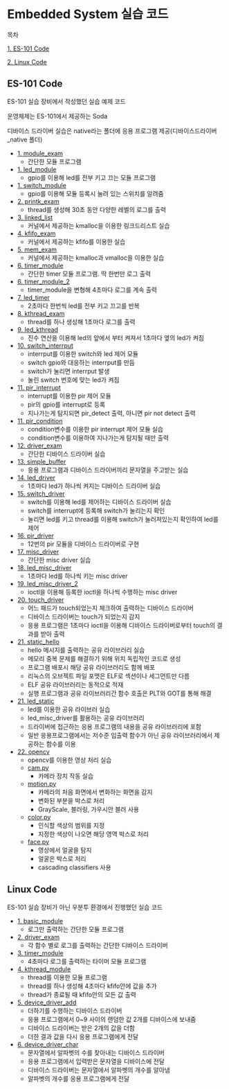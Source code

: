 # Embedded System 실습 코드

목차

[1. ES-101 Code](#es-101-code)

[2. Linux Code](#linux-code)



## ES-101 Code

ES-101 실습 장비에서 작성했던 실습 예제 코드

운영체제는 ES-101에서 제공하는 Soda

디바이스 드라이버 실습은 native라는 폴더에 응용 프로그램 제공(디바이스드라이버_native 폴더)

- [1. module_exam](ES-101%20Code/1.%20module_exam)
  - 간단한 모듈 프로그램
- [1. led_module](ES-101%20Code/1.%20led_module)
  - gpio를 이용해 led를 전부 키고 끄는 모듈 프로그램
- [1. switch_module](ES-101%20Code/1.%20switch_module)
  - gpio를 이용해 모듈 등록시 눌려 있는 스위치를 알려줌
- [2. printk_exam](ES-101%20Code/2.%20printk_exam)
  - thread를 생성해 30초 동안 다양한 레벨의 로그를 출력
- [3. linked_list](ES-101%20Code/3.%20linked_list)
  - 커널에서 제공하는 kmalloc을 이용한 링크드리스트 실습
- [4. kfifo_exam](ES-101%20Code/4.%20kfifo_exam)
  - 커널에서 제공하는 kfifo를 이용한 실습
- [5. mem_exam](ES-101%20Code/5.%20mem_exam)
  - 커널에서 제공하는 kmalloc과 vmalloc을 이용한 실습
- [6. timer_module](ES-101%20Code/6.%20timer_module)
  - 간단한 timer 모듈 프로그램. 딱 한번만 로그 출력
- [6. timer_module_2](ES-101%20Code/6.%20timer_module_2)
  - timer_module을 변형해 4초마다 로그를 계속 출력
- [7. led_timer](ES-101%20Code/7.%20led_timer)
  - 2초마다 한번씩 led를 전부 키고 끄고를 반복
- [8. kthread_exam](ES-101%20Code/8.%20kthread_exam)
  - thread를 하나 생성해 1초마다 로그를 출력
- [9. led_kthread](ES-101%20Code/9.%20led_kthread)
  - 진수 연산을 이용해 led의 앞에서 부터 켜져서 1초마다 옆의 led가 켜짐
- [10. switch_interrput](ES-101%20Code/10.%20switch_interrupt)
  - interrput를 이용한 switch와 led 제어 모듈
  - switch gpio와 대응하는 interrput를 만듬
  - switch가 눌리면 interrput 발생
  - 눌린 switch 번호에 맞는 led가 켜짐
- [11. pir_interrupt](ES-101%20Code/11.%20pir_interrupt)
  - interrupt를 이용한 pir 제어 모듈
  - pir의 gpio를 interrupt로 등록
  - 지나가는게 탐지되면 pir_detect 출력, 아니면 pir not detect 출력
- [11. pir_condition](ES-101%20Code/11.%20pir_condition)
  - condition변수를 이용한 pir interrupt 제어 모듈 실습
  - condition변수를 이용하여 지나가는게 탐지될 때만 출력
- [12. driver_exam](ES-101%20Code/12.%20driver_exam)
  - 간단한 디바이스 드라이버 실습
- [13. simple_buffer](ES-101%20Code/13.%20simple_buffer)
  - 응용 프로그램과 디바이스 드라이버끼리 문자열을 주고받는 실습
- [14. led_driver](ES-101%20Code/14.%20led_driver)
  - 1초마다 led가 하나씩 켜지는 디바이스 드라이버 실습
- [15. switch_driver](ES-101%20Code/15.%20switch_driver)
  - switch를 이용해 led를 제어하는 디바이스 드라이버 실습
  - switch를 interrupt에 등록해 switch가 눌리는지 확인
  - 눌리면 led를 키고 thread를 이용해 switch가 눌러져있는지 확인하여 led를 제어
- [16. pir_driver](ES-101%20Code/16.%20pir_driver)
  - 12번의 pir 모듈을 디바이스 드라이버로 구현
- [17. misc_driver](ES-101%20Code/17.%20misc_driver)
  - 간단한 misc driver 실습
- [18. led_misc_driver](ES-101%20Code/18.%20led_misc_driver)
  - 1초마다 led를 하나씩 키는 misc driver
- [19. led_misc_driver_2](ES-101%20Code/19.%20led_misc_driver_2)
  - ioctl을 이용해 등록한 ioctl을 하나씩 수행하는 misc driver
- [20. touch_driver](ES-101%20Code/20.%20touch_driver)
  - 어느 패드가 touch되었는지 체크하여 출력하는 디바이스 드라이버
  - 디바이스 드라이버는 touch가 되었는지 감지
  - 응용 프로그램은 1초마다 ioctl을 이용해 디바이스 드라이버로부터 touch의 결과를 받아 출력
- [21. static_hello](ES-101%20Code/21.%20static_hello)
  - hello 메시지를 출력하는 공유 라이브러리 실습
  - 메모리 중복 문제를 해결하기 위해 위치 독립적인 코드로 생성
  - 프로그램 배포시 해당 공유 라이브러리도 함께 배포
  - 리눅스의 오브젝트 파일 포맷은 ELF로 섹션이나 세그먼트만 다름
  - ELF 공유 라이브러리는 동적으로 적재
  - 실행 프로그램과 공유 라이브러리간 함수 호출은 PLT와 GOT를 통해 해결
- [21. led_static](ES-101%20Code/21.%20led_static)
  - led를 이용한 공유 라이브러 실습
  - led_misc_driver를 활용하는 공유 라이브러리
  - 드라이버에 접근하는 응용 프로그램의 내용을 공유 라이브러리에 포함
  - 일반 응용프로그램에서는 저수준 입출력 함수가 아닌 공유 라이브러리에서 제공하는 함수를 이용
- [22. opencv](ES-101%20Code/22.%20opencv)
  - opencv를 이용한 영상 처리 실습
  - [cam.py](ES-101%20Code/22.%20opencv/cam.py)
    - 카메라 장치 작동 실습
  - [motion.py](ES-101%20Code/22.%20opencv/motion.py)
    - 카메라의 처음 화면에서 변화하는 화면을 감지
    - 변화된 부분을 박스로 처리
    - GrayScale, 블러링, 가우시안 블러 사용
  - [color.py](ES-101%20Code/22.%20opencv/color.py)
    - 인식할 색상의 범위를 지정
    - 지정한 색상이 나오면 해당 영역 박스로 처리
  - [face.py](ES-101%20Code/22.%20opencv/face.py)
    - 영상에서 얼굴을 탐지
    - 얼굴은 박스로 처리
    - cascading classifiers 사용



## Linux Code

ES-101 실습 장비가 아닌 우분투 환경에서 진행했던 실습 코드

- [1. basic_module](Linux%20Code/1.%20basic_module)
  - 로그만 출력하는 간단한 모듈 프로그램
- [2. driver_exam](Linux%20Code/2.%20driver_exam)
  - 각 함수 별로 로그를 출력하는 간단한 디바이스 드라이버
- [3. timer_module](Linux%20Code/3.%20timer_module)
  - 4초마다 로그를 출력하는 타이머 모듈 프로그램
- [4. kthread_module](Linux%20Code/4.%20kthread_module)
  - thread를 이용한 모듈 프로그램
  - thread를 하나 생성해 4초마다 kfifo안에 값을 추가
  - thread가 종료될 때 kfifo안의 모든 값 출력
- [5. device_driver_add](Linux%20Code/5.%20device_driver_add)
  - 더하기를 수행하는 디바이스 드라이버
  - 응용 프로그램에서 0~9 사이의 랜덤한 값 2개를 디바이스에 보내줌
  - 디바이스 드라이버는 받은 2개의 값을 더함
  - 더한 결과 값을 다시 응용 프로그램에게 전달
- [6. device_driver_char](Linux%20Code/6.%20device_driver_char)
  - 문자열에서 알파벳의 수를 찾아내는 디바이스 드라이버
  - 응용 프로그램에서 입력받은 문자열을 디바이스에 전달
  - 디바이스 드라이버는 문자열에서 알파벳의 개수를 알아냄
  - 알파벳의 개수를 응용 프로그램에게 전달

